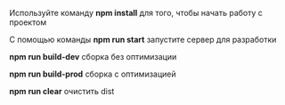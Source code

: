 Используйте команду **npm install** для того, чтобы начать работу с проектом

С помощью команды **npm run start** запустите сервер для разработки

**npm run build-dev** сборка без оптимизации

**npm run build-prod** сборка с оптимизацией

**npm run clear** очистить dist
